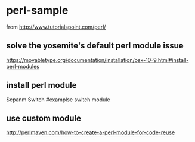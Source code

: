 # perl-sample

from http://www.tutorialspoint.com/perl/

## solve the yosemite's default perl module issue

https://movabletype.org/documentation/installation/osx-10-9.html#install-perl-modules

## install perl module

$cpanm Switch #examplse switch module

## use custom module

http://perlmaven.com/how-to-create-a-perl-module-for-code-reuse
